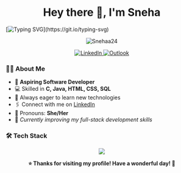 <h1 align="center">Hey there 👋, I'm Sneha</h1>

[![Typing SVG](https://readme-typing-svg.herokuapp.com?color=%23F772F7&size=25&center=true&vCenter=true&lines=Passionate+Developer;Welcome+to+my+Profile!)](https://git.io/typing-svg)

<p align="center">
  <img src="https://komarev.com/ghpvc/?username=Snehaa24&label=Profile+Views&color=blueviolet&style=flat-square" alt="Snehaa24" />
</p>

<p align="center">
  <a href="https://linkedin.com/in/snehasasikumar" target="_blank">
    <img src="https://img.shields.io/badge/LinkedIn-blue?style=for-the-badge&logo=linkedin" alt="LinkedIn" />
  </a>
  
  <a href="mailto:snehas.20it@rathinam.in">
    <img src="https://img.shields.io/badge/Outlook-0078D4?style=for-the-badge&logo=microsoft-outlook&logoColor=white" alt="Outlook" />
  </a>
</p>


### 👩‍💻 About Me

- 🌟 **Aspiring Software Developer**
- 💻 Skilled in **C, Java, HTML, CSS, SQL**
- 🚀 Always eager to learn new technologies  
- 🖇 Connect with me on [LinkedIn](https://linkedin.com/in/snehasasikumar)  
- 👩 Pronouns: **She/Her**  
- 🌱 *Currently improving my full-stack development skills*


### 🛠️ Tech Stack

<p align="center">
  <img src="https://skillicons.dev/icons?i=c,java,html,css,js,sql,mongodb,nodejs,express,vscode&theme=light" />
</p>

<p align="center">
  <b>⭐️ Thanks for visiting my profile! Have a wonderful day! 🌸</b>
</p>
